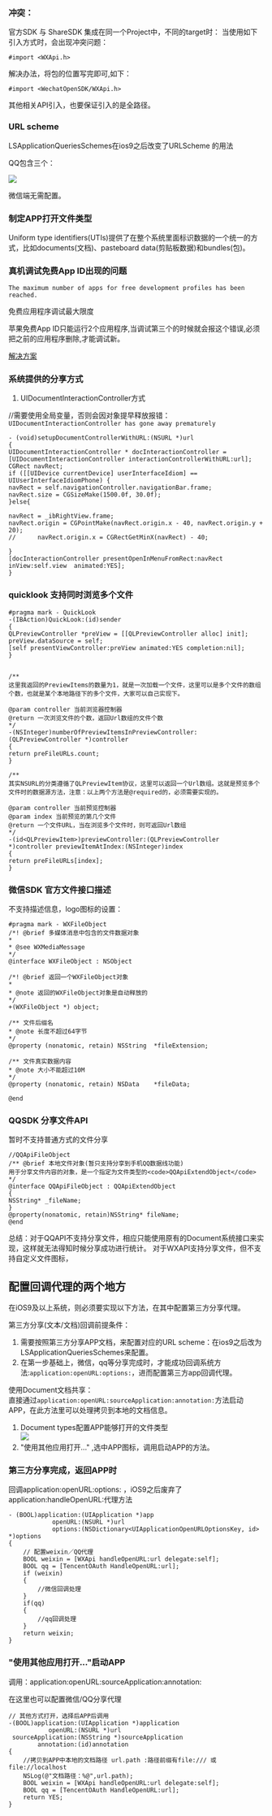 ### 冲突：
官方SDK 与 ShareSDK 集成在同一个Project中，不同的target时：
当使用如下引入方式时，会出现冲突问题： 
```objc
#import <WXApi.h>
```
解决办法，将包的位置写完即可,如下：
```objc
#import <WechatOpenSDK/WXApi.h>
```
其他相关API引入，也要保证引入的是全路径。

### URL scheme
LSApplicationQueriesSchemes在ios9之后改变了URLScheme 的用法

QQ包含三个：

![](ShareWXQQ/Schemes.png)

微信端无需配置。

### 制定APP打开文件类型
Uniform type identifiers(UTIs)提供了在整个系统里面标识数据的一个统一的方式，比如documents(文档)、pasteboard data(剪贴板数据)和bundles(包)。

### 真机调试免费App ID出现的问题
`The maximum number of apps for free development profiles has been reached.`

免费应用程序调试最大限度

苹果免费App ID只能运行2个应用程序,当调试第三个的时候就会报这个错误,必须把之前的应用程序删除,才能调试新。

[解决方案](http://www.jianshu.com/p/99c441070b22)

### 系统提供的分享方式

1. UIDocumentInteractionController方式

//需要使用全局变量，否则会因对象提早释放报错：`UIDocumentInteractionController has gone away prematurely`

```objc
- (void)setupDocumentControllerWithURL:(NSURL *)url
{
UIDocumentInteractionController * docInteractionController = [UIDocumentInteractionController interactionControllerWithURL:url];
CGRect navRect;
if ([[UIDevice currentDevice] userInterfaceIdiom] == UIUserInterfaceIdiomPhone) {
navRect = self.navigationController.navigationBar.frame;
navRect.size = CGSizeMake(1500.0f, 30.0f);
}else{

navRect = _ibRightView.frame;
navRect.origin = CGPointMake(navRect.origin.x - 40, navRect.origin.y + 20);
//      navRect.origin.x = CGRectGetMinX(navRect) - 40;

}
[docInteractionController presentOpenInMenuFromRect:navRect inView:self.view  animated:YES];
}
```
### quicklook 支持同时浏览多个文件
```objc
#pragma mark - QuickLook
-(IBAction)QuickLook:(id)sender
{
QLPreviewController *preView = [[QLPreviewController alloc] init];
preView.dataSource = self;
[self presentViewController:preView animated:YES completion:nil];
}


/**
这里我返回的PreviewItems的数量为1，就是一次加载一个文件，这里可以是多个文件的数组个数，也就是某个本地路径下的多个文件，大家可以自己实现下。

@param controller 当前浏览器控制器
@return 一次浏览文件的个数，返回Url数组的文件个数
*/
-(NSInteger)numberOfPreviewItemsInPreviewController:(QLPreviewController *)controller
{
return preFileURLs.count;
}

/**
其实NSURL的分类遵循了QLPreviewItem协议，这里可以返回一个Url数组。这就是预览多个文件时的数据源方法，注意：以上两个方法是@required的，必须需要实现的。

@param controller 当前预览控制器
@param index 当前预览的第几个文件
@return 一个文件URL，当在浏览多个文件时，则可返回Url数组
*/
-(id<QLPreviewItem>)previewController:(QLPreviewController *)controller previewItemAtIndex:(NSInteger)index
{
return preFileURLs[index];
}
```

### 微信SDK 官方文件接口描述
不支持描述信息，logo图标的设置：
```objc
#pragma mark - WXFileObject
/*! @brief 多媒体消息中包含的文件数据对象
*
* @see WXMediaMessage
*/
@interface WXFileObject : NSObject

/*! @brief 返回一个WXFileObject对象
*
* @note 返回的WXFileObject对象是自动释放的
*/
+(WXFileObject *) object;

/** 文件后缀名
* @note 长度不超过64字节
*/
@property (nonatomic, retain) NSString  *fileExtension;

/** 文件真实数据内容
* @note 大小不能超过10M
*/
@property (nonatomic, retain) NSData    *fileData;

@end
```

### QQSDK 分享文件API
暂时不支持普通方式的文件分享
```objc
//QQApiFileObject
/** @brief 本地文件对象(暂只支持分享到手机QQ数据线功能)
用于分享文件内容的对象，是一个指定为文件类型的<code>QQApiExtendObject</code>
*/
@interface QQApiFileObject : QQApiExtendObject
{
NSString* _fileName;
}
@property(nonatomic, retain)NSString* fileName;
@end
```
总结：对于QQAPI不支持分享文件，相应只能使用原有的Document系统接口来实现，这样就无法得知时候分享成功进行统计。
对于WXAPI支持分享文件，但不支持自定义文件图标，
## 配置回调代理的两个地方
在iOS9及以上系统，则必须要实现以下方法，在其中配置第三方分享代理。   

第三方分享(文本/文档)回调前提条件：    
1. 需要按照第三方分享APP文档，来配置对应的URL scheme：在ios9之后改为LSApplicationQueriesSchemes来配置。  
2. 在第一步基础上，微信，qq等分享完成时，才能成功回调系统方法:`application:openURL:options:`，进而配置第三方app回调代理。   

使用Document文档共享：   
直接通过`application:openURL:sourceApplication:annotation:`方法启动APP，在此方法里可以处理拷贝到本地的文档信息。     
1. Document types配置APP能够打开的文件类型    
![](ShareSDKDemo/documentstype.png)   
2. "使用其他应用打开..." ,选中APP图标，调用启动APP的方法。  

### 第三方分享完成，返回APP时
回调application:openURL:options: ，iOS9之后废弃了application:handleOpenURL:代理方法

```objc
- (BOOL)application:(UIApplication *)app
            openURL:(NSURL *)url
            options:(NSDictionary<UIApplicationOpenURLOptionsKey, id> *)options
{
    // 配置weixin／QQ代理
    BOOL weixin = [WXApi handleOpenURL:url delegate:self];
    BOOL qq = [TencentOAuth HandleOpenURL:url];
    if (weixin)
    {
        //微信回调处理
    }
    if(qq)
    {
        //qq回调处理
    }
    return weixin;
}
```

### "使用其他应用打开..."启动APP
调用：application:openURL:sourceApplication:annotation:

在这里也可以配置微信/QQ分享代理
```objc
// 其他方式打开，选择后APP后调用
-(BOOL)application:(UIApplication *)application
           openURL:(NSURL *)url
 sourceApplication:(NSString *)sourceApplication
        annotation:(id)annotation
{
    //拷贝到APP中本地的文档路径 url.path :路径前缀有file:/// 或 file://localhost
    NSLog(@"文档路径：%@",url.path);
    BOOL weixin = [WXApi handleOpenURL:url delegate:self];
    BOOL qq = [TencentOAuth HandleOpenURL:url];
    return YES;
}
```


